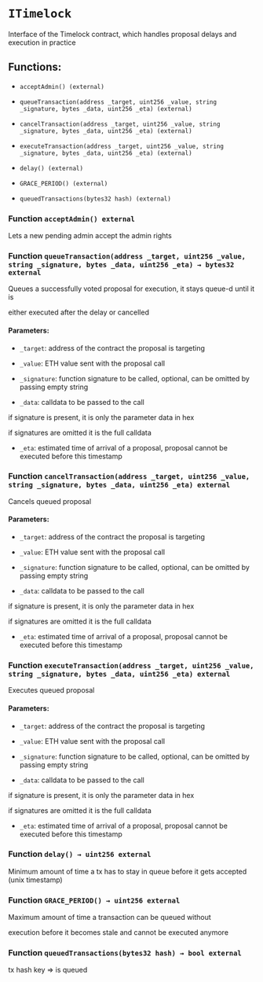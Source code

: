 # `ITimelock`

Interface of the Timelock contract, which handles proposal delays and execution in practice

## Functions:

- `acceptAdmin() (external)`

- `queueTransaction(address _target, uint256 _value, string _signature, bytes _data, uint256 _eta) (external)`

- `cancelTransaction(address _target, uint256 _value, string _signature, bytes _data, uint256 _eta) (external)`

- `executeTransaction(address _target, uint256 _value, string _signature, bytes _data, uint256 _eta) (external)`

- `delay() (external)`

- `GRACE_PERIOD() (external)`

- `queuedTransactions(bytes32 hash) (external)`

### Function `acceptAdmin() external`

Lets a new pending admin accept the admin rights

### Function `queueTransaction(address _target, uint256 _value, string _signature, bytes _data, uint256 _eta) → bytes32 external`

Queues a successfully voted proposal for execution, it stays queue-d until it is

either executed after the delay or cancelled

#### Parameters:

- `_target`: address of the contract the proposal is targeting

- `_value`: ETH value sent with the proposal call

- `_signature`: function signature to be called, optional, can be omitted by passing empty string

- `_data`: calldata to be passed to the call

if signature is present, it is only the parameter data in hex

if signatures are omitted it is the full calldata

- `_eta`: estimated time of arrival of a proposal, proposal cannot be executed before this timestamp

### Function `cancelTransaction(address _target, uint256 _value, string _signature, bytes _data, uint256 _eta) external`

Cancels queued proposal

#### Parameters:

- `_target`: address of the contract the proposal is targeting

- `_value`: ETH value sent with the proposal call

- `_signature`: function signature to be called, optional, can be omitted by passing empty string

- `_data`: calldata to be passed to the call

if signature is present, it is only the parameter data in hex

if signatures are omitted it is the full calldata

- `_eta`: estimated time of arrival of a proposal, proposal cannot be executed before this timestamp

### Function `executeTransaction(address _target, uint256 _value, string _signature, bytes _data, uint256 _eta) external`

Executes queued proposal

#### Parameters:

- `_target`: address of the contract the proposal is targeting

- `_value`: ETH value sent with the proposal call

- `_signature`: function signature to be called, optional, can be omitted by passing empty string

- `_data`: calldata to be passed to the call

if signature is present, it is only the parameter data in hex

if signatures are omitted it is the full calldata

- `_eta`: estimated time of arrival of a proposal, proposal cannot be executed before this timestamp

### Function `delay() → uint256 external`

Minimum amount of time a tx has to stay in queue before it gets accepted (unix timestamp)

### Function `GRACE_PERIOD() → uint256 external`

Maximum amount of time a transaction can be queued without

execution before it becomes stale and cannot be executed anymore

### Function `queuedTransactions(bytes32 hash) → bool external`

tx hash key => is queued
